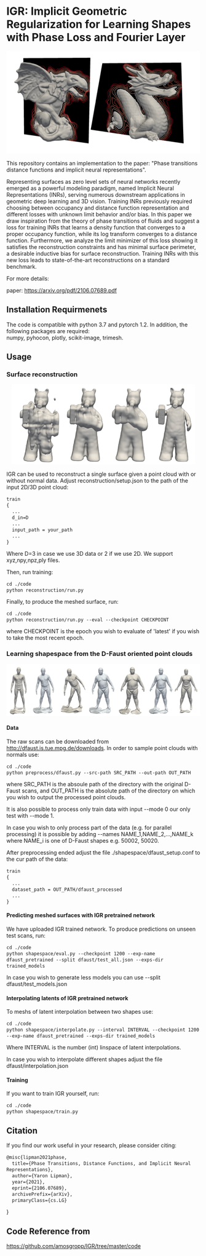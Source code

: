 # IGR: Implicit Geometric Regularization for Learning Shapes with Phase Loss and Fourier Layer
<p align="center">
  <img src="IGR.png"/>
</p>

This repository contains an implementation to the paper: "Phase transitions distance functions and implicit neural representations".

Representing surfaces as zero level sets of neural
networks recently emerged as a powerful modeling paradigm, named Implicit Neural Representations (INRs), serving numerous downstream
applications in geometric deep learning and 3D vision. Training INRs previously required choosing
between occupancy and distance function representation and different losses with unknown limit
behavior and/or bias. In this paper we draw inspiration from the theory of phase transitions of fluids and suggest a loss for training INRs that learns
a density function that converges to a proper occupancy function, while its log transform converges
to a distance function. Furthermore, we analyze
the limit minimizer of this loss showing it satisfies
the reconstruction constraints and has minimal
surface perimeter, a desirable inductive bias for
surface reconstruction. Training INRs with this
new loss leads to state-of-the-art reconstructions
on a standard benchmark.

For more details:

paper: https://arxiv.org/pdf/2106.07689.pdf


## Installation Requirmenets
The code is compatible with python 3.7 and pytorch 1.2. In addition, the following packages are required:  
numpy, pyhocon, plotly, scikit-image, trimesh.

## Usage


### Surface reconstruction
<p align="center">
  <img src="recon3D.png"/>
</p>

IGR can be used to reconstruct a single surface given a point cloud with or without normal data. Adjust reconstruction/setup.json to the
path of the input 2D/3D point cloud:
```
train
{
  ...
  d_in=D
  ...
  input_path = your_path
  ...
}
```
Where D=3 in case we use 3D data or 2 if we use 2D. We support xyz,npy,npz,ply files.

Then, run training:
```
cd ./code
python reconstruction/run.py 
```
Finally, to produce the meshed surface, run:
```
cd ./code
python reconstruction/run.py --eval --checkpoint CHECKPOINT
```
where CHECKPOINT is the epoch you wish to evaluate of 'latest' if you wish to take the most recent epoch.


### Learning shapespace from the D-Faust oriented point clouds
<p align="center">
  <img src="interpolation.jpg"/>
</p>

#### Data
The raw scans can be downloaded from http://dfaust.is.tue.mpg.de/downloads.
In order to sample point clouds with normals use:

```
cd ./code
python preprocess/dfaust.py --src-path SRC_PATH --out-path OUT_PATH
```
where SRC_PATH is the absoule path of the directory with the original D-Faust scans, and OUT_PATH is the absolute path
of the directory on which you wish to output the processed point clouds.

It is also possible to process only train
data with input --mode 0 our only test with --mode 1.
 
In case you wish to only process part of the data (e.g. for parallel processing) it is possible by adding --names NAME_1,NAME_2,...,NAME_k where NAME_i 
is one of D-Faust shapes e.g. 50002, 50020.

After preprocessing ended adjust the file ./shapespace/dfaust_setup.conf to the cur path of the data:
```
train
{
  ...
  dataset_path = OUT_PATH/dfaust_processed
  ...
}
```

#### Predicting meshed surfaces with IGR pretrained network
We have uploaded IGR trained network. To produce predictions on unseen test scans, run:
```
cd ./code
python shapespace/eval.py --checkpoint 1200 --exp-name dfaust_pretrained --split dfaust/test_all.json --exps-dir trained_models
```
In case you wish to generate less models you can use --split dfaust/test_models.json

#### Interpolating latents of IGR pretrained network
To meshs of latent interpolation between two shapes use:
```
cd ./code
python shapespace/interpolate.py --interval INTERVAL --checkpoint 1200 --exp-name dfaust_pretrained --exps-dir trained_models
```
Where INTERVAL is the number (int) linspace of latent interpolations.

In case you wish to interpolate different shapes adjust the file dfaust/interpolation.json
 
#### Training
If you want to train IGR yourself, run:
```
cd ./code
python shapespace/train.py
```

## Citation
If you find our work useful in your research, please consider citing:

    @misc{lipman2021phase,
      title={Phase Transitions, Distance Functions, and Implicit Neural Representations}, 
      author={Yaron Lipman},
      year={2021},
      eprint={2106.07689},
      archivePrefix={arXiv},
      primaryClass={cs.LG}
}
    	
## Code Reference from
https://github.com/amosgropp/IGR/tree/master/code